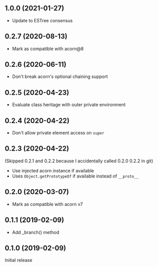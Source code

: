 ## 1.0.0 (2021-01-27)

* Update to ESTree consensus

## 0.2.7 (2020-08-13)

* Mark as compatible with acorn@8

## 0.2.6 (2020-06-11)

* Don't break acorn's optional chaining support

## 0.2.5 (2020-04-23)

* Evaluate class heritage with outer private environment

## 0.2.4 (2020-04-22)

* Don't allow private element access on `super`

## 0.2.3 (2020-04-22)

(Skipped 0.2.1 and 0.2.2 because I accidentally called 0.2.0 0.2.2 in git)

* Use injected acorn instance if available
* Uses `Object.getPrototypeOf` if available instead of `__proto__`

## 0.2.0 (2020-03-07)

* Mark as compatible with acorn v7

## 0.1.1 (2019-02-09)

* Add \_branch() method

## 0.1.0 (2019-02-09)

Initial release
